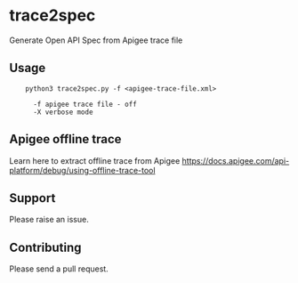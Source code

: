 # trace2spec
Generate Open API Spec from Apigee trace file

## Usage
```
    python3 trace2spec.py -f <apigee-trace-file.xml>

      -f apigee trace file - off
      -X verbose mode
```

## Apigee offline trace
Learn here to extract offline trace from Apigee
https://docs.apigee.com/api-platform/debug/using-offline-trace-tool

## Support
Please raise an issue.

## Contributing
Please send a pull request.
